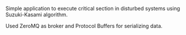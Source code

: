 Simple application to execute critical section in disturbed systems using Suzuki-Kasami algorithm.

Used ZeroMQ as broker and Protocol Buffers for serializing data.